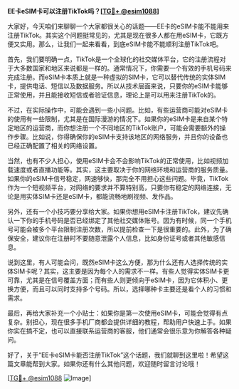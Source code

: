**EE卡eSIM卡可以注册TikTok吗？[[TG💪+ @esim1088](https://t.me/s/esim1088)]**

大家好，今天咱们来聊聊一个大家都很关心的话题——EE卡的eSIM卡能不能用来注册TikTok。其实这个问题挺常见的，尤其是现在很多人都在用eSIM卡，它既方便又实用。那么，让我们一起来看看，到底eSIM卡能不能顺利注册TikTok吧。

首先，我们要明确一点，TikTok是一个全球化的社交媒体平台，它的注册流程对于大多数国家和地区来说都是一样的。通常情况下，你需要一个有效的手机号码来完成注册。而eSIM卡本质上就是一种虚拟的SIM卡，它可以替代传统的实体SIM卡，提供电话、短信以及数据服务。所以从技术层面来说，只要你的eSIM卡能够正常使用，并且能接收短信或者验证信息，理论上是可以用来注册TikTok的。

不过，在实际操作中，可能会遇到一些小问题。比如，有些运营商可能对eSIM卡的使用有一些限制，尤其是在国际漫游的情况下。如果你的eSIM卡是来自某个特定地区的运营商，而你想注册一个不同地区的TikTok账户，可能会需要额外的操作步骤。比如说，你得确保你的eSIM卡支持该地区的网络服务，并且你的设备也已经正确配置了相关的网络设置。

当然，也有不少人担心，使用eSIM卡会不会影响TikTok的正常使用，比如视频加载速度或者直播功能等。其实，这主要取决于你的网络环境和运营商的服务质量。如果你的eSIM卡信号稳定，网速够快，那完全不用担心这些问题。毕竟，TikTok作为一个短视频平台，对网络的要求并不算特别高，只要你有稳定的网络连接，无论是用实体SIM卡还是eSIM卡，都能流畅地刷视频、发作品。

另外，还有一个小技巧要分享给大家。如果你想用eSIM卡注册TikTok，建议先确认一下你的手机号码是否已经绑定了其他社交媒体账号。因为有时候，同一个手机号可能会被多个平台限制注册次数，所以提前检查一下是很重要的。此外，为了确保安全，建议你在注册时不要随意泄露个人信息，比如身份证号或者其他敏感信息。

说到这里，有人可能会问，既然eSIM卡这么方便，那为什么还有人选择传统的实体SIM卡呢？其实，这主要是因为每个人的需求不一样。有些人觉得实体SIM卡更可靠，尤其是在信号覆盖方面；而有些人则更倾向于eSIM卡，因为它体积小、更换方便，而且可以同时支持多个号码。所以，选择哪种卡主要还是看个人的习惯和需求。

最后，再给大家补充一个小贴士：如果你是第一次使用eSIM卡，可能会觉得有点复杂。别担心，现在很多手机厂商都会提供详细的教程，帮助用户快速上手。如果你实在搞不定，也可以直接联系运营商的客服，他们通常会很乐意为你解答各种疑问。

好了，关于“EE卡eSIM卡能否注册TikTok”这个话题，我们就聊到这里啦！希望这篇文章能帮到大家。如果你还有什么其他问题，欢迎随时留言讨论哦！

[[TG💪+ @esim1088](https://t.me/s/esim1088) ![Image](https://i.postimg.cc/4NQfJmqS/Snipaste-2025-05-13-00-14-12.png)]